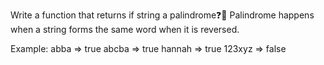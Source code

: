 Write a function that returns if string a palindrome❓🤔
Palindrome happens when a string forms the same word when it is reversed.

Example:
abba => true
abcba => true
hannah => true
123xyz => false
